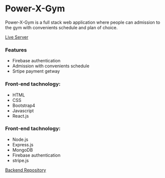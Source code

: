 # Power-X-Gym
<p>
    Power-X-Gym is a full stack web application where people can admission to the gym with convenients schedule and plan of choice.
</p>

<a href="https://power-gym-00.netlify.app/" target="_blank">Live Server</a>

### Features
<ul>
    <li>Firebase authentication</li>
    <li>Admission with convenients schedule</li>
    <li>Srtipe payment getway</li>
</ul>

### Front-end tachnology:

<ul>
    <li>HTML</li>
    <li>CSS</li>
    <li>Bootstrap4</li>
    <li>Javascript</li>
    <li>React.js</li>
</ul>

### Front-end tachnology:
<ul>
    <li>Node.js</li>
    <li>Express.js</li>
    <li>MongoDB</li>
    <li>Firebase authentication</li>
    <li>stripe.js</li>
</ul>

<a href="https://github.com/sarowar-hosen1/power-x-gym-server" target="_blank">Backend Repository</a>
